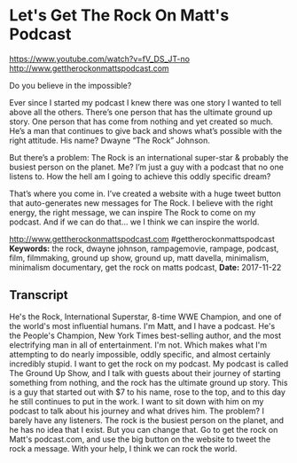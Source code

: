 # Let's Get The Rock On Matt's Podcast
https://www.youtube.com/watch?v=fV_DS_JT-no
http://www.gettherockonmattspodcast.com

Do you believe in the impossible?

Ever since I started my podcast I knew there was one story I wanted to tell above all the others. There’s one person that has the ultimate ground up story. One person that has come from nothing and yet created so much. He’s a man that continues to give back and shows what’s possible with the right attitude. His name? Dwayne “The Rock” Johnson.

But there’s a problem:  The Rock is an international super-star & probably the busiest person on the planet. Me? I’m just a guy with a podcast that no one listens to. How the hell am I going to achieve this oddly specific dream?

That’s where you come in. I’ve created a website with a huge tweet button that auto-generates new messages for The Rock. I believe with the right energy, the right message, we can inspire The Rock to come on my podcast. And if we can do that… we I think we can inspire the world.

http://www.gettherockonmattspodcast.com
#gettherockonmattspodcast
**Keywords:** the rock, dwayne johnson, rampagemovie, rampage, podcast, film, filmmaking, ground up show, ground up, matt davella, minimalism, minimalism documentary, get the rock on matts podcast, 
**Date:** 2017-11-22

## Transcript
 He's the Rock, International Superstar, 8-time WWE Champion, and one of the world's most influential humans. I'm Matt, and I have a podcast. He's the People's Champion, New York Times best-selling author, and the most electrifying man in all of entertainment. I'm not. Which makes what I'm attempting to do nearly impossible, oddly specific, and almost certainly incredibly stupid. I want to get the rock on my podcast. My podcast is called The Ground Up Show, and I talk with guests about their journey of starting something from nothing, and the rock has the ultimate ground up story. This is a guy that started out with $7 to his name, rose to the top, and to this day he still continues to put in the work. I want to sit down with him on my podcast to talk about his journey and what drives him. The problem? I barely have any listeners. The rock is the busiest person on the planet, and he has no idea that I exist. But you can change that. Go to get the rock on Matt's podcast.com, and use the big button on the website to tweet the rock a message. With your help, I think we can rock the world.

